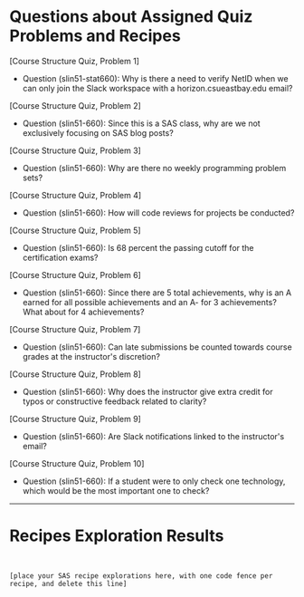 
# Questions about Assigned Quiz Problems and Recipes

[Course Structure Quiz, Problem 1]
* Question (slin51-stat660): Why is there a need to verify NetID when we can only join the Slack workspace with a horizon.csueastbay.edu email?


[Course Structure Quiz, Problem 2]
* Question (slin51-660): Since this is a SAS class, why are we not exclusively focusing on SAS blog posts?


[Course Structure Quiz, Problem 3]
* Question (slin51-660):  Why are there no weekly programming problem sets?



[Course Structure Quiz, Problem 4]
* Question (slin51-660): How will code reviews for projects be conducted?



[Course Structure Quiz, Problem 5]
* Question (slin51-660): Is 68 percent the passing cutoff for the certification exams?


[Course Structure Quiz, Problem 6]
* Question (slin51-660): Since there are 5 total achievements, why is an A earned for all possible achievements and an A- for 3 achievements? What about for 4 achievements?



[Course Structure Quiz, Problem 7]
* Question (slin51-660): Can late submissions be counted towards course grades at the instructor's discretion?



[Course Structure Quiz, Problem 8]
* Question (slin51-660): Why does the instructor give extra credit for typos or constructive feedback related to clarity?



[Course Structure Quiz, Problem 9]
* Question (slin51-660): Are Slack notifications linked to the instructor's email?


[Course Structure Quiz, Problem 10]
* Question (slin51-660): If a student were to only check one technology, which would be the most important one to check?




***



# Recipes Exploration Results



```SAS


[place your SAS recipe explorations here, with one code fence per recipe, and delete this line]



```
